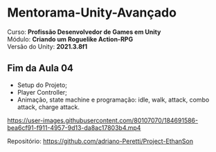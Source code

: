 # Mentorama-Unity-Avançado

Curso: **Profissão Desenvolvedor de Games em Unity**<br/>
Módulo: **Criando um Roguelike Action-RPG**<br/>
Versão do Unity: **2021.3.8f1**<br/>


## Fim da Aula 04

- Setup do Projeto;<br/>
- Player Controller;<br/>
- Animação, state machine e programação: idle, walk, attack, combo attack, charge attack.<br/>


https://user-images.githubusercontent.com/80107070/184691586-bea6cf91-f911-4957-9d13-da8ac17803b4.mp4


Repositório: https://github.com/adriano-Peretti/Project-EthanSon <br/>
